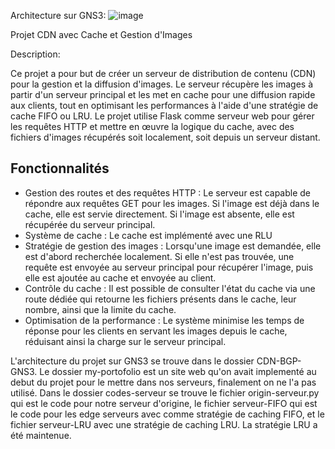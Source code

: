 Architecture sur GNS3:
![image](https://github.com/user-attachments/assets/0862d433-84a9-4b94-bb6d-edc2d8ee30e2)

Projet CDN avec Cache et Gestion d'Images

 Description:

Ce projet a pour but de créer un serveur de distribution de contenu (CDN) pour la gestion et la diffusion d'images. Le serveur récupère les images à partir d'un serveur principal et les met en cache pour une diffusion rapide aux clients, tout en optimisant les performances à l'aide d'une stratégie de cache FIFO ou LRU. Le projet utilise Flask comme serveur web pour gérer les requêtes HTTP et mettre en œuvre la logique du cache, avec des fichiers d'images récupérés soit localement, soit depuis un serveur distant.

## Fonctionnalités

- Gestion des routes et des requêtes HTTP : Le serveur est capable de répondre aux requêtes GET pour les images. Si l'image est déjà dans le cache, elle est servie directement. Si l'image est absente, elle est récupérée du serveur principal.
- Système de cache : Le cache est implémenté avec une RLU
- Stratégie de gestion des images : Lorsqu'une image est demandée, elle est d'abord recherchée localement. Si elle n'est pas trouvée, une requête est envoyée au serveur principal pour récupérer l'image, puis elle est ajoutée au cache et envoyée au client.
- Contrôle du cache : Il est possible de consulter l'état du cache via une route dédiée qui retourne les fichiers présents dans le cache, leur nombre, ainsi que la limite du cache.
- Optimisation de la performance : Le système minimise les temps de réponse pour les clients en servant les images depuis le cache, réduisant ainsi la charge sur le serveur principal.

L'architecture du projet sur GNS3 se trouve dans le dossier CDN-BGP-GNS3.
Le dossier my-portofolio est un site web qu'on avait implementé au debut du projet pour le mettre dans nos serveurs, finalement on ne l'a pas utilisé.
Dans le dossier codes-serveur se trouve le fichier origin-serveur.py qui est le code pour notre serveur d'origine, le fichier serveur-FIFO qui est le code pour les edge serveurs avec comme stratégie de caching FIFO, et le fichier serveur-LRU avec une stratégie de caching LRU. La stratégie LRU a été maintenue.

